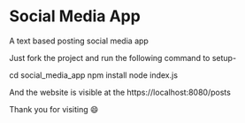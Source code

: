 # Social Media App

A text based posting social media app

Just fork the project and run the following command to setup-

cd social_media_app
npm install
node index.js

And the website is visible at the https://localhost:8080/posts

Thank you for visiting :smile: